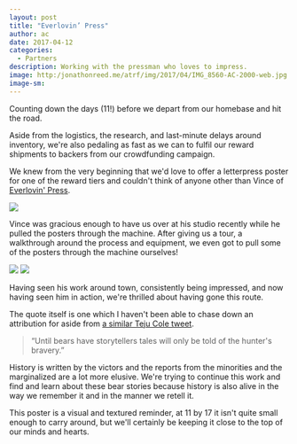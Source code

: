 ```yaml
---
layout: post
title: "Everlovin’ Press"
author: ac
date: 2017-04-12
categories:
  - Partners
description: Working with the pressman who loves to impress.
image: http:/jonathonreed.me/atrf/img/2017/04/IMG_8560-AC-2000-web.jpg
image-sm:
---
```


Counting down the days (11!) before we depart from our homebase and hit the road. 

Aside from the logistics, the research, and last-minute delays around inventory, we're also pedaling as fast as we can to fulfil our reward shipments to backers from our crowdfunding campaign.

We knew from the very beginning that we'd love to offer a letterpress poster for one of the reward tiers and couldn't think of anyone other than Vince of <a href="http://everlovinpress.com">Everlovin' Press</a>. 

<a href="http://everlovinpress.com" target="blank"><img src="http://jonathonreed.me/atrf/img/2017/04/IMG_8621-AC-2000-WEB.jpg"></a>

Vince was gracious enough to have us over at his studio recently while he pulled the posters through the machine. After giving us a tour, a walkthrough around the process and equipment, we even got to pull some of the posters through the machine ourselves! 

<img src="http://jonathonreed.me/atrf/img/2017/04/IMG_8606-AC-2000-WEB.jpg">
<img src="http://jonathonreed.me/atrf/img/2017/04/IMG_8611-AC-2000-WEB.jpg">

Having seen his work around town, consistently being impressed, and now having seen him in action, we're thrilled about having gone this route.

The quote itself is one which I haven't been able to chase down an attribution for aside from <a href="https://twitter.com/tejucole/status/389825695125229568">a similar Teju Cole tweet</a>.

<blockquote>
	&ldquo;Until bears have storytellers 
	tales will only be told 
	of the hunter's bravery.&rdquo;
</blockquote>

History is written by the victors and the reports from the minorities and the marginalized are a lot more elusive. We're trying to continue this work and find and learn about these bear stories because history is also alive in the way we remember it and in the manner we retell it.

This poster is a visual and textured reminder, at 11 by 17 it isn't quite small enough to carry around, but we'll certainly be keeping it close to the top of our minds and hearts.